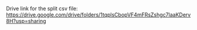 Drive link for the split csv file: https://drive.google.com/drive/folders/1tqplsCbopVF4mFRsZshgc7laaKDerv8H?usp=sharing
